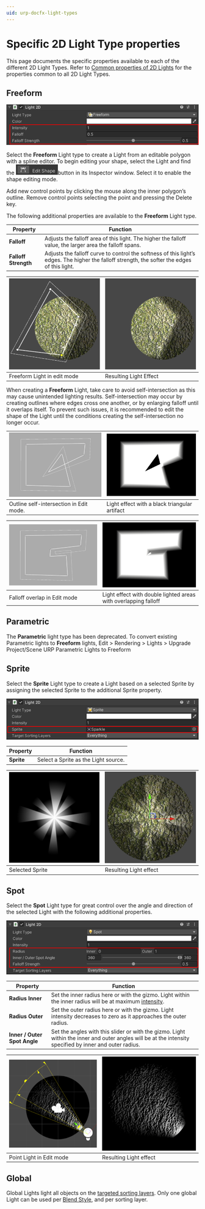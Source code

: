 ```yaml
---
uid: urp-docfx-light-types
---
```

# Specific 2D Light Type properties

This page documents the specific properties available to each of the different 2D Light Types. Refer to [Common properties of 2D Lights](2DLightProperties.md) for the properties common to all 2D Light Types. 

## Freeform

![Freeform Properties](Images/2D/LightType_Freeform.png)

Select the **Freeform** Light type to create a Light from an editable polygon with a spline editor. To begin editing your shape, select the Light and find the ![](Images/2D/image_20.png)button in its Inspector window. Select it to enable the shape editing mode.

Add new control points by clicking the mouse along the inner polygon’s outline. Remove control points selecting the point and pressing the Delete key.

The following additional properties are available to the **Freeform** Light type.

| Property              | Function                                                     |
| --------------------- | ------------------------------------------------------------ |
| **Falloff**           | Adjusts the falloff area of this light. The higher the falloff value, the larger area the falloff spans. |
| **Falloff Strength** | Adjusts the falloff curve to control the softness of this light’s edges. The higher the falloff strength, the softer the edges of this light.                      |

| ![Light Editing Mode](Images/2D/image_21.png) | ![Light Effect](Images/2D/image_22.png) |
| ------------------------------------------ | ------------------------------------ |
| Freeform Light in edit mode                | Resulting Light Effect               |


When creating a **Freeform** Light, take care to avoid self-intersection as this may cause unintended lighting results. Self-intersection may occur by creating outlines where edges cross one another, or by enlarging falloff until it overlaps itself. To prevent such issues, it is recommended to edit the shape of the Light until the conditions creating the self-intersection no longer occur.

| ![Freeform Self Intersection](Images/2D/2D_FreeformOutlineIntersection0.png) | ![Freeform Self Intersection](Images/2D/2D_FreeformOutlineIntersection1.png) |
| ------------------------------------------------------------ | ------------------------------------------------------------ |
| Outline self-intersection in Edit mode.                      | Light effect with a black triangular artifact                |

| ![Freeform Self Intersection](Images/2D/2D_FreeformFalloffIntersection0.png) | ![Freeform Self Intersection](Images/2D/2D_FreeformFalloffIntersection1.png) |
| ------------------------------------------------------------ | ------------------------------------------------------------ |
| Falloff overlap in Edit mode                                 | Light effect with double lighted areas with overlapping falloff |


## Parametric

The **Parametric** light type has been deprecated. To convert existing Parametric lights to **Freeform** lights, Edit > Rendering > Lights > Upgrade Project/Scene URP Parametric Lights to Freeform


## Sprite

Select the **Sprite** Light type to create a Light based on a selected Sprite by assigning the selected Sprite to the additional Sprite property.

![The Sprite property](Images/2D/LightType_Sprite.png)

| Property   | Function                             |
| ---------- | ------------------------------------ |
| **Sprite** | Select a Sprite as the Light source. |


| ![Selected Sprite](Images/2D/image_24.png) | ![Resulting Light effect](Images/2D/image_25.png) |
| --------------------------------------- | ---------------------------------------------- |
| Selected Sprite                         | Resulting Light effect                         |


## Spot

Select the **Spot** Light type for great control over the angle and direction of the selected Light with the following additional properties.

![Point Light properties](Images/2D/LightType_Point.png)

| Property         | Function                                                     |
| ---------------- | ------------------------------------------------------------ |
| **Radius Inner** | Set the inner radius here or with the gizmo. Light within the inner radius will be at maximum [intensity](2DLightProperties.md#intensity). |
| **Radius Outer** | Set the outer radius here or with the gizmo. Light intensity decreases to zero as it approaches the outer radius. |
| **Inner / Outer Spot Angle**  | Set the angles with this slider or with the gizmo. Light within the inner and outer angles will be at the intensity specified by inner and outer radius. |


| ![Point Light editing Mode](Images/2D/image_27.png) | ![Resulting light effect](Images/2D/image_28.png) |
| ------------------------------------------------ | ---------------------------------------------- |
| Point Light in Edit mode                         | Resulting Light effect                         |


## Global

Global Lights light all objects on the [targeted sorting layers](2DLightProperties.md#target-sorting-layers). Only one global Light can be used per [Blend Style](LightBlendStyles.md), and per sorting layer.
